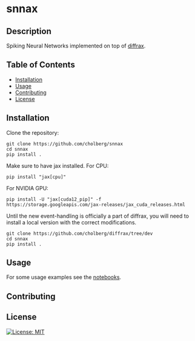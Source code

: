 # snnax

## Description
Spiking Neural Networks implemented on top of [diffrax](https://github.com/patrick-kidger/diffrax).

## Table of Contents
- [Installation](#installation)
- [Usage](#usage)
- [Contributing](#contributing)
- [License](#license)

## Installation

Clone the repository:

```
git clone https://github.com/cholberg/snnax
cd snnax
pip install .
```

Make sure to have jax installed. For CPU:

```
pip install "jax[cpu]"
```

For NVIDIA GPU:

```
pip install -U "jax[cuda12_pip]" -f https://storage.googleapis.com/jax-releases/jax_cuda_releases.html
```

Until the new event-handling is officially a part of diffrax, you will need to install a local version with the correct modifications.

```
git clone https://github.com/cholberg/diffrax/tree/dev
cd snnax
pip install .
```

## Usage

For some usage examples see the [notebooks](./notebooks/).

## Contributing

## License

[![License: MIT](https://img.shields.io/badge/License-MIT-yellow.svg)](https://opensource.org/licenses/MIT)
